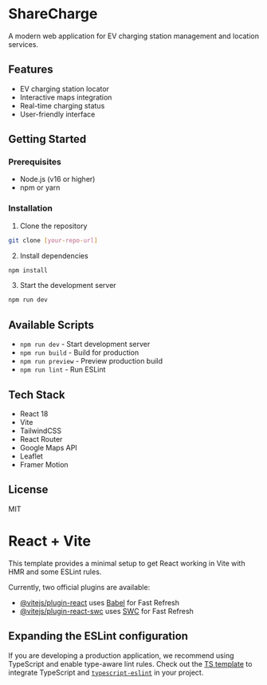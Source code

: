 # ShareCharge

A modern web application for EV charging station management and location services.

## Features

- EV charging station locator
- Interactive maps integration
- Real-time charging status
- User-friendly interface

## Getting Started

### Prerequisites

- Node.js (v16 or higher)
- npm or yarn

### Installation

1. Clone the repository
```bash
git clone [your-repo-url]
```

2. Install dependencies
```bash
npm install
```

3. Start the development server
```bash
npm run dev
```

## Available Scripts

- `npm run dev` - Start development server
- `npm run build` - Build for production
- `npm run preview` - Preview production build
- `npm run lint` - Run ESLint

## Tech Stack

- React 18
- Vite
- TailwindCSS
- React Router
- Google Maps API
- Leaflet
- Framer Motion

## License

MIT

# React + Vite

This template provides a minimal setup to get React working in Vite with HMR and some ESLint rules.

Currently, two official plugins are available:

- [@vitejs/plugin-react](https://github.com/vitejs/vite-plugin-react/blob/main/packages/plugin-react/README.md) uses [Babel](https://babeljs.io/) for Fast Refresh
- [@vitejs/plugin-react-swc](https://github.com/vitejs/vite-plugin-react-swc) uses [SWC](https://swc.rs/) for Fast Refresh

## Expanding the ESLint configuration

If you are developing a production application, we recommend using TypeScript and enable type-aware lint rules. Check out the [TS template](https://github.com/vitejs/vite/tree/main/packages/create-vite/template-react-ts) to integrate TypeScript and [`typescript-eslint`](https://typescript-eslint.io) in your project.